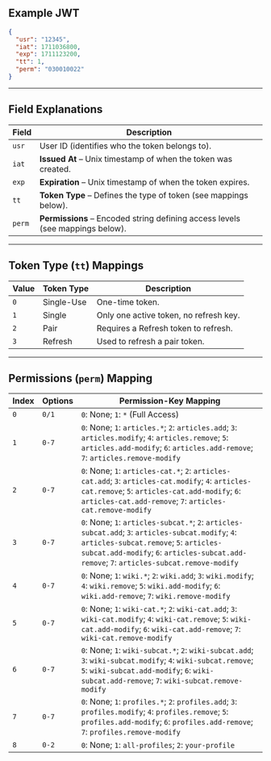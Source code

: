 ## Example JWT
```json
{
  "usr": "12345",
  "iat": 1711036800,
  "exp": 1711123200,
  "tt": 1,
  "perm": "030010022"
}
```

---

## Field Explanations

| Field  | Description |
|--------|------------|
| `usr`  | User ID (identifies who the token belongs to). |
| `iat`  | **Issued At** – Unix timestamp of when the token was created. |
| `exp`  | **Expiration** – Unix timestamp of when the token expires. |
| `tt`   | **Token Type** – Defines the type of token (see mappings below). |
| `perm` | **Permissions** – Encoded string defining access levels (see mappings below). |

---

## Token Type (`tt`) Mappings

| Value | Token Type | Description |
|--------|------------|-------------|
| `0`  | Single-Use | One-time token. |
| `1`  | Single     | Only one active token, no refresh key. |
| `2`  | Pair       | Requires a Refresh token to refresh. |
| `3`  | Refresh    | Used to refresh a pair token. |

---

## Permissions (`perm`) Mapping

| Index | Options   | Permission-Key Mapping |
|--------|-----------|------------------------|
| `0` | `0/1`       | `0`: None; `1`: `*` (Full Access) |
| `1` | `0-7`       | `0`: None; `1`: `articles.*`; `2`: `articles.add`; `3`: `articles.modify`; `4`: `articles.remove`; `5`: `articles.add-modify`; `6`: `articles.add-remove`; `7`: `articles.remove-modify` |
| `2` | `0-7`       | `0`: None; `1`: `articles-cat.*`; `2`: `articles-cat.add`; `3`: `articles-cat.modify`; `4`: `articles-cat.remove`; `5`: `articles-cat.add-modify`; `6`: `articles-cat.add-remove`; `7`: `articles-cat.remove-modify` |
| `3` | `0-7`       | `0`: None; `1`: `articles-subcat.*`; `2`: `articles-subcat.add`; `3`: `articles-subcat.modify`; `4`: `articles-subcat.remove`; `5`: `articles-subcat.add-modify`; `6`: `articles-subcat.add-remove`; `7`: `articles-subcat.remove-modify` |
| `4` | `0-7`       | `0`: None; `1`: `wiki.*`; `2`: `wiki.add`; `3`: `wiki.modify`; `4`: `wiki.remove`; `5`: `wiki.add-modify`; `6`: `wiki.add-remove`; `7`: `wiki.remove-modify` |
| `5` | `0-7`       | `0`: None; `1`: `wiki-cat.*`; `2`: `wiki-cat.add`; `3`: `wiki-cat.modify`; `4`: `wiki-cat.remove`; `5`: `wiki-cat.add-modify`; `6`: `wiki-cat.add-remove`; `7`: `wiki-cat.remove-modify` |
| `6` | `0-7`       | `0`: None; `1`: `wiki-subcat.*`; `2`: `wiki-subcat.add`; `3`: `wiki-subcat.modify`; `4`: `wiki-subcat.remove`; `5`: `wiki-subcat.add-modify`; `6`: `wiki-subcat.add-remove`; `7`: `wiki-subcat.remove-modify` |
| `7` | `0-7`       | `0`: None; `1`: `profiles.*`; `2`: `profiles.add`; `3`: `profiles.modify`; `4`: `profiles.remove`; `5`: `profiles.add-modify`; `6`: `profiles.add-remove`; `7`: `profiles.remove-modify` |
| `8` | `0-2`       | `0`: None; `1`: `all-profiles`; `2`: `your-profile` |
